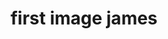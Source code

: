 ---
# You don't need to edit this file, it's empty on purpose.
# Edit theme's home layout instead if you wanna make some changes
# See: https://jekyllrb.com/docs/themes/#overriding-theme-defaults
layout: page

# Background video and captions...
covervid: "/videos/Dreamscapes-SD.mp4"
poster: "/assets/uploads/default.jpg"
masthead-video-credit-title: "Dreamscapes"
masthead-video-credit-name: "Jonathan Besler"

# SEO tags 
title: "first image james"
description:
author:
image: "/assets/uploads/poster.jpg"

#
youtube: "MQJ6oIy8cAE"
vimeo: "200177921"
---